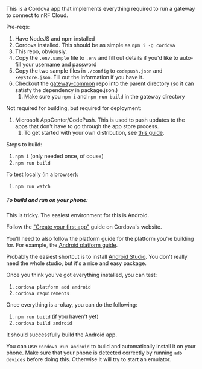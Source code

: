 This is a Cordova app that implements everything required to run a gateway to connect to nRF Cloud.

Pre-reqs:
1. Have NodeJS and npm installed
1. Cordova installed. This should be as simple as `npm i -g cordova`
1. This repo, obviously.
1. Copy the `.env.sample` file to `.env` and fill out details if you'd like to auto-fill your username and password
1. Copy the two sample files in `./config` to `codepush.json` and `keystore.json`. Fill out the information if you have it.
1. Checkout the [gateway-common](https://github.com/nRFCloud/gateway-common) repo into the parent directory (so it can satisfy the dependency in package.json.)
    1. Make sure you `npm i` and `npm run build` in the gateway directory

Not required for building, but required for deployment:
1. Microsoft AppCenter/CodePush. This is used to push updates to the apps that don't have to go through the app store process.
	1. To get started with your own distribution, see [this guide](https://docs.microsoft.com/en-us/appcenter/distribution/codepush/).

Steps to build:
1. `npm i` (only needed once, of couse)
1. `npm run build`

To test locally (in a browser):
1. `npm run watch`

##### To build and run on your phone:
This is tricky. The easiest environment for this is Android. 

Follow the ["Create your first app"](https://cordova.apache.org/docs/en/latest/guide/cli/index.html) guide on Cordova's website.

You'll need to also follow the platform guide for the platform you're building for. For example, the [Android platform guide](https://cordova.apache.org/docs/en/latest/guide/platforms/android/index.html).

Probably the easiest shortcut is to install [Android Studio](https://developer.android.com/studio/). You don't really need the whole studio, but it's a nice and easy package.

Once you think you've got everything installed, you can test:
1. `cordova platform add android`
1. `cordova requirements`

Once everything is a-okay, you can do the following:
1. `npm run build` (if you haven't yet)
1. `cordova build android`

It should successfully build the Android app.

You can use `cordova run android` to build and automatically install it on your phone. Make sure that your phone is detected correctly by running `adb devices` before doing this. Otherwise it will try to start an emulator.

